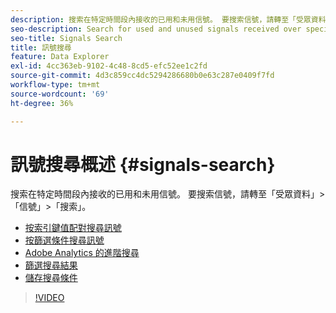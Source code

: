 ```yaml
---
description: 搜索在特定時間段內接收的已用和未用信號。 要搜索信號，請轉至「受眾資料」>「信號」>「搜索」。
seo-description: Search for used and unused signals received over specific periods of time. To search for signals, go to Audience Data > Signals > Search.
seo-title: Signals Search
title: 訊號搜尋
feature: Data Explorer
exl-id: 4cc363eb-9102-4c48-8cd5-efc52ee1c2fd
source-git-commit: 4d3c859cc4dc5294286680b0e63c287e0409f7fd
workflow-type: tm+mt
source-wordcount: '69'
ht-degree: 36%

---
```


# 訊號搜尋概述 {#signals-search}

搜索在特定時間段內接收的已用和未用信號。 要搜索信號，請轉至「受眾資料」>「信號」>「搜索」。

* [按索引鍵值配對搜尋訊號](/help/using/features/data-explorer/data-explorer-signals-search/data-explorer-search-pairs.md)
* [按篩選條件搜尋訊號](/help/using/features/data-explorer/data-explorer-signals-search/data-explorer-search-filters.md)
* [Adobe Analytics 的進階搜尋](/help/using/features/data-explorer/data-explorer-signals-search/data-explorer-search-analytics.md)
* [篩選搜尋結果](/help/using/features/data-explorer/data-explorer-signals-search/data-explorer-filter-results.md)
* [儲存搜尋條件](/help/using/features/data-explorer/data-explorer-signals-search/data-explorer-save-search.md)

>[!VIDEO](https://video.tv.adobe.com/v/25148/)
